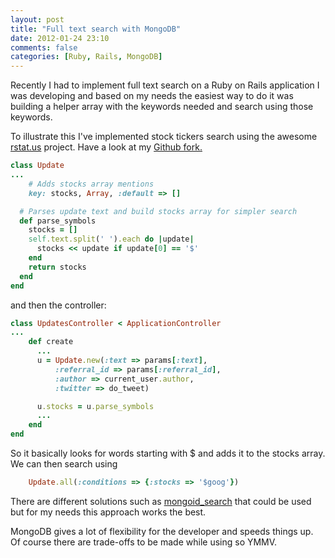 ```yaml
---
layout: post
title: "Full text search with MongoDB"
date: 2012-01-24 23:10
comments: false
categories: [Ruby, Rails, MongoDB]
---
```


Recently I had to implement full text search on a Ruby on Rails application I was developing and based on my needs the easiest way to do it was building a helper array with the keywords needed and search using those keywords.

To illustrate this I've implemented stock tickers search using the awesome [rstat.us](http://rstat.us/) project. Have a look at my [Github fork.](https://github.com/filipeamoreira/rstat.us)

```ruby update.rb
class Update
...
    # Adds stocks array mentions
    key: stocks, Array, :default => []

  # Parses update text and build stocks array for simpler search
  def parse_symbols
    stocks = []
    self.text.split(' ').each do |update|
      stocks << update if update[0] == '$'
    end
    return stocks
  end
end
```
and then the controller:
```ruby updates_controller.rb
class UpdatesController < ApplicationController
...
    def create
      ...
      u = Update.new(:text => params[:text],
          :referral_id => params[:referral_id],
          :author => current_user.author,
          :twitter => do_tweet)

      u.stocks = u.parse_symbols
      ...
    end
end
```

So it basically looks for words starting with $ and adds it to the stocks array. We can then search using

```ruby Perform search using MongoDB built in text search
    Update.all(:conditions => {:stocks => '$goog'})
```

There are different solutions such as [mongoid_search](https://github.com/mauriciozaffari/mongoid_search) that could be used but for my needs this approach works the best.

MongoDB gives a lot of flexibility for the developer and speeds things up. Of course there are trade-offs to be made while using so YMMV.
